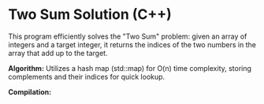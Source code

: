 # Two Sum Solution (C++)

This program efficiently solves the "Two Sum" problem: given an array of integers and a target integer, it returns the indices of the two numbers in the array that add up to the target.

**Algorithm:** Utilizes a hash map (std::map) for O(n) time complexity, storing complements and their indices for quick lookup.

**Compilation:**

